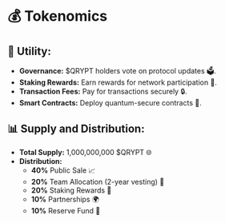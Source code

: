 # 💰 Tokenomics  

## 🔧 Utility:  
- **Governance:** $QRYPT holders vote on protocol updates 🗳.  
- **Staking Rewards:** Earn rewards for network participation 💸.  
- **Transaction Fees:** Pay for transactions securely 🔒.  
- **Smart Contracts:** Deploy quantum-secure contracts 📜.  

## 📊 Supply and Distribution:  
- **Total Supply:** 1,000,000,000 $QRYPT 🌐  
- **Distribution:**  
  - **40%** Public Sale 📈  
  - **20%** Team Allocation (2-year vesting) 🏢  
  - **20%** Staking Rewards 💎  
  - **10%** Partnerships 🌍  
  - **10%** Reserve Fund 💼  